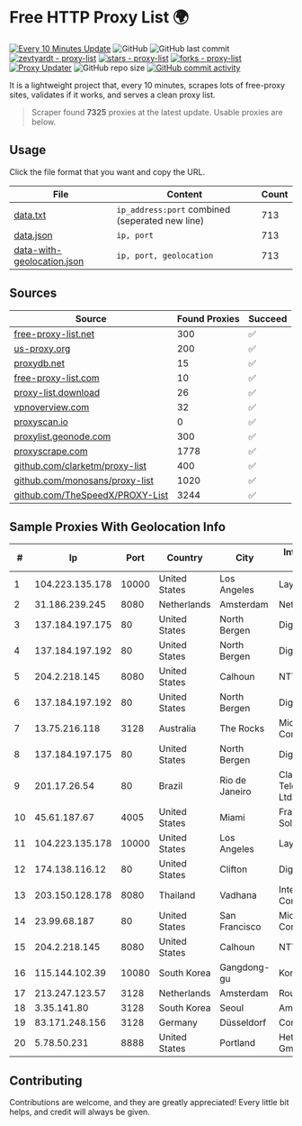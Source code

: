 
# Free HTTP Proxy List 🌍

[![Every 10 Minutes Update](https://github.com/mertguvencli/http-proxy-list/actions/workflows/main.yml/badge.svg?branch=main)](https://github.com/mertguvencli/http-proxy-list/actions/workflows/main.yml)
![GitHub](https://img.shields.io/github/license/mertguvencli/http-proxy-list)
![GitHub last commit](https://img.shields.io/github/last-commit/mertguvencli/http-proxy-list)
[![zevtyardt - proxy-list](https://img.shields.io/static/v1?label=zevtyardt&message=proxy-list&color=blue&logo=github)](https://github.com/zevtyardt/proxy-list "Go to GitHub repo")
[![stars - proxy-list](https://img.shields.io/github/stars/zevtyardt/proxy-list?style=social)](https://github.com/zevtyardt/proxy-list)
[![forks - proxy-list](https://img.shields.io/github/forks/zevtyardt/proxy-list?style=social)](https://github.com/zevtyardt/proxy-list)
[![Proxy Updater](https://github.com/zevtyardt/proxy-list/workflows/Proxy%20Updater/badge.svg)](https://github.com/zevtyardt/proxy-list/actions?query=workflow:"Proxy+Updater")
![GitHub repo size](https://img.shields.io/github/repo-size/zevtyardt/proxy-list)
[![GitHub commit activity](https://img.shields.io/github/commit-activity/m/zevtyardt/proxy-list?logo=commits)](https://github.com/zevtyardt/proxy-list/commits/main)

It is a lightweight project that, every 10 minutes, scrapes lots of free-proxy sites, validates if it works, and serves a clean proxy list.

> Scraper found **7325** proxies at the latest update. Usable proxies are below.

## Usage

Click the file format that you want and copy the URL.

|File|Content|Count|
|----|-------|-----|
|[data.txt](https://raw.githubusercontent.com/mertguvencli/http-proxy-list/main/proxy-list/data.txt)|`ip_address:port` combined (seperated new line)|713|
|[data.json](https://raw.githubusercontent.com/mertguvencli/http-proxy-list/main/proxy-list/data.json)|`ip, port`|713|
|[data-with-geolocation.json](https://raw.githubusercontent.com/mertguvencli/http-proxy-list/main/proxy-list/data-with-geolocation.json)|`ip, port, geolocation`|713|

## Sources

|Source|Found Proxies|Succeed|
|------|-------------|-------|
|[free-proxy-list.net](https://free-proxy-list.net)|300|✅|
|[us-proxy.org](https://www.us-proxy.org)|200|✅|
|[proxydb.net](http://proxydb.net)|15|✅|
|[free-proxy-list.com](https://free-proxy-list.com/?page=&port=&type%5B%5D=http&type%5B%5D=https&up_time=0&search=Search)|10|✅|
|[proxy-list.download](https://www.proxy-list.download/HTTP)|26|✅|
|[vpnoverview.com](https://vpnoverview.com/privacy/anonymous-browsing/free-proxy-servers)|32|✅|
|[proxyscan.io](https://www.proxyscan.io)|0|✅|
|[proxylist.geonode.com](https://proxylist.geonode.com/api/proxy-list?limit=300&page=1&sort_by=lastChecked&sort_type=desc&protocols=http,https)|300|✅|
|[proxyscrape.com](https://api.proxyscrape.com/v2/?request=displayproxies&protocol=http&timeout=10000&country=all&ssl=all&anonymity=all)|1778|✅|
|[github.com/clarketm/proxy-list](https://raw.githubusercontent.com/clarketm/proxy-list/master/proxy-list-raw.txt)|400|✅|
|[github.com/monosans/proxy-list](https://raw.githubusercontent.com/monosans/proxy-list/main/proxies/http.txt)|1020|✅|
|[github.com/TheSpeedX/PROXY-List](https://raw.githubusercontent.com/TheSpeedX/PROXY-List/master/http.txt)|3244|✅|


## Sample Proxies With Geolocation Info

|#|Ip|Port|Country|City|Internet Service Provider|
|-|--|----|-------|----|-------------------------|
|1|104.223.135.178|10000|United States|Los Angeles|LayerHost|
|2|31.186.239.245|8080|Netherlands|Amsterdam|NetSkope Inc|
|3|137.184.197.175|80|United States|North Bergen|DigitalOcean, LLC|
|4|137.184.197.192|80|United States|North Bergen|DigitalOcean, LLC|
|5|204.2.218.145|8080|United States|Calhoun|NTT America, Inc.|
|6|137.184.197.192|80|United States|North Bergen|DigitalOcean, LLC|
|7|13.75.216.118|3128|Australia|The Rocks|Microsoft Corporation|
|8|137.184.197.175|80|United States|North Bergen|DigitalOcean, LLC|
|9|201.17.26.54|80|Brazil|Rio de Janeiro|Claro NXT Telecomunicacoes Ltda|
|10|45.61.187.67|4005|United States|Miami|FranTech Solutions|
|11|104.223.135.178|10000|United States|Los Angeles|LayerHost|
|12|174.138.116.12|80|United States|Clifton|DigitalOcean, LLC|
|13|203.150.128.178|8080|Thailand|Vadhana|Internet Thailand Company Ltd|
|14|23.99.68.187|80|United States|San Francisco|Microsoft Corporation|
|15|204.2.218.145|8080|United States|Calhoun|NTT America, Inc.|
|16|115.144.102.39|10080|South Korea|Gangdong-gu|Korea Telecom|
|17|213.247.123.57|3128|Netherlands|Amsterdam|Routit BV|
|18|3.35.141.80|3128|South Korea|Seoul|Amazon.com, Inc.|
|19|83.171.248.156|3128|Germany|Düsseldorf|Contabo GmbH|
|20|5.78.50.231|8888|United States|Portland|Hetzner Online GmbH|



## Contributing

Contributions are welcome, and they are greatly appreciated! Every
little bit helps, and credit will always be given.

